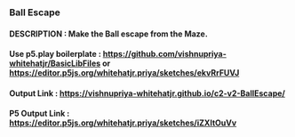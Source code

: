 ### Ball Escape
#### DESCRIPTION : Make the Ball escape from the Maze.

#### Use p5.play boilerplate : https://github.com/vishnupriya-whitehatjr/BasicLibFiles or https://editor.p5js.org/whitehatjr.priya/sketches/ekvRrFUVJ

#### Output Link : https://vishnupriya-whitehatjr.github.io/c2-v2-BallEscape/
#### P5 Output Link : https://editor.p5js.org/whitehatjr.priya/sketches/iZXltOuVv
